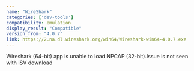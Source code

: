 ```yaml
---
name: "WireShark"
categories: ['dev-tools']
compatibility: emulation
display_result: "Compatible"
version_from: "4.0.7"
link: https://2.na.dl.wireshark.org/win64/Wireshark-win64-4.0.7.exe
---
```


Wireshark (64-bit) app is unable to load NPCAP (32-bit).Issue is not seen with ISV download